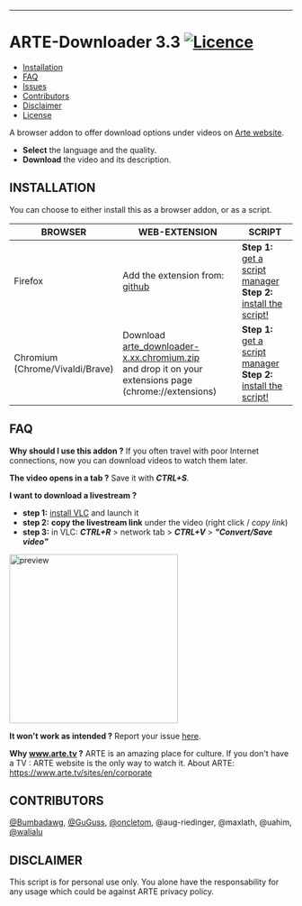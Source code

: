 ***
ARTE-Downloader **3.3** [![Licence](https://img.shields.io/badge/License-GPLv3-blue.svg)](../master/LICENSE.md)
=================
* [Installation](#installation)
* [FAQ](#faq)
* [Issues](../../issues)
* [Contributors](#contributors)
* [Disclaimer](#disclaimer)
* [License](../master/LICENSE.md)

A browser addon to offer download options under videos on [Arte website](https://www.arte.tv/).

* **Select** the language and the quality.
* **Download** the video and its description.

INSTALLATION
------------
You can choose to either install this as a browser addon, or as a script.

BROWSER | WEB-EXTENSION | SCRIPT
-|-|-
Firefox | Add the extension from: [github](https://github.com/GuGuss/ARTE-7-Downloader/releases/download/3.1/arte_downloader-3.1.firefox.signed.xpi) | **Step 1:** [get a script manager](https://addons.mozilla.org/en-GB/firefox/addon/tampermonkey/) <br>**Step 2:** [install the script!](../../raw/master/src/arte-downloader.js)
Chromium<br>(Chrome/Vivaldi/Brave) | Download [arte_downloader-x.xx.chromium.zip](https://github.com/GuGuss/ARTE-7-Downloader/releases/download/3.1/arte_downloader-3.1.chromium.zip)<br>and drop it on your extensions page (chrome://extensions) | **Step 1:** [get a script manager](https://chrome.google.com/webstore/detail/tampermonkey/dhdgffkkebhmkfjojejmpbldmpobfkfo)<br>**Step 2:** [install the script!](../../raw/master/src/arte-downloader.js)

FAQ
---
**Why should I use this addon ?**
If you often travel with poor Internet connections, now you can download videos to watch them later.

**The video opens in a tab ?**
Save it with ***CTRL+S***.

**I want to download a livestream ?**
- **step 1:** [install VLC](https://www.videolan.org/vlc/#download) and launch it
- **step 2:** **copy the livestream link** under the video (right click / *copy link*)
- **step 3:** in VLC: ***CTRL+R*** > network tab > ***CTRL+V*** > ***"Convert/Save video"***
<img src="https://i.imgur.com/GjvVHLv.jpg" alt="preview" width="300"/>

**It won't work as intended ?**
Report your issue [here](../../issues).

**Why www.arte.tv ?**
ARTE is an amazing place for culture. If you don't have a TV : ARTE website is the only way to watch it.
About ARTE: https://www.arte.tv/sites/en/corporate

CONTRIBUTORS
-----------
[@Bumbadawg](https://github.com/Bumbadawg), [@GuGuss](https://github.com/GuGuss), [@oncletom](https://github.com/oncletom), @aug-riedinger, @maxlath, @uahim, [@walialu](https://github.com/walialu)

DISCLAIMER
-------

This script is for personal use only. You alone have the responsability for any usage which could be against ARTE privacy policy.
